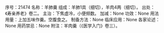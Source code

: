 序号：21474
名称：羊肺羹
组成：羊肺1具（细切），羊肉4两（细切）。
出处：《寿亲养老》卷二。
主治：下焦虚冷，小便频数。
加减：None
功效：None
用法用量：上加五味作羹。空腹食之。
制备方法：None
临床应用：None
各家论述：None
用药禁忌：None
附注：羊肉羹（《医学入门》卷三）。
